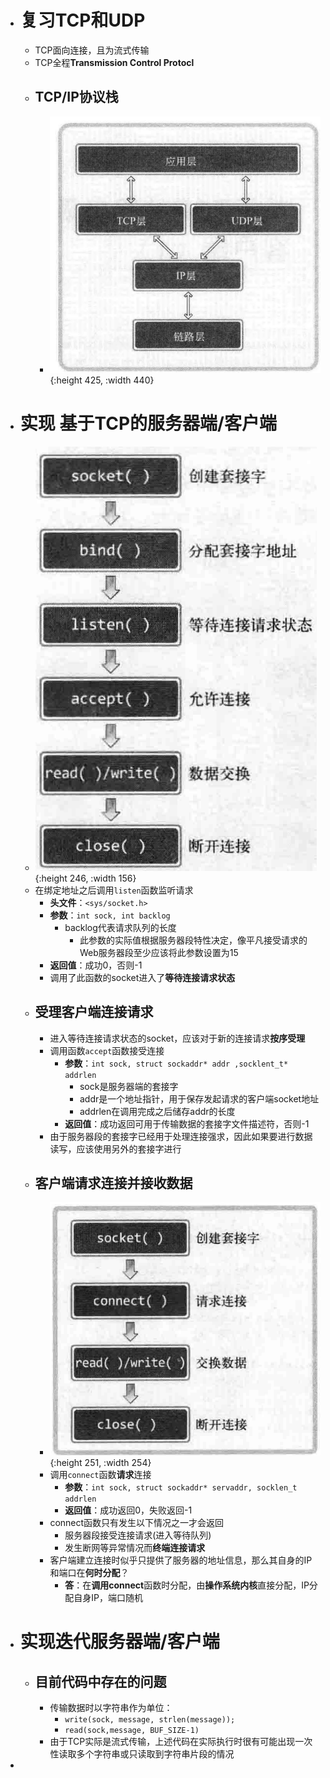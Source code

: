 - # 复习TCP和UDP
	- TCP面向连接，且为流式传输
	- TCP全程**Transmission  Control Protocl**
	- ## TCP/IP协议栈
		- ![image.png](../assets/image_1681369444487_0.png){:height 425, :width 440}
- # 实现 基于TCP的服务器端/客户端
	- ![image.png](../assets/image_1681371916903_0.png){:height 246, :width 156}
	- 在绑定地址之后调用``listen``函数监听请求
		- **头文件**：``<sys/socket.h>``
		- **参数**：``int sock, int backlog``
			- backlog代表请求队列的长度
				- 此参数的实际值根据服务器段特性决定，像平凡接受请求的Web服务器段至少应该将此参数设置为15
		- **返回值**：成功0，否则-1
		- 调用了此函数的socket进入了**等待连接请求状态**
	- ## 受理客户端连接请求
		- 进入等待连接请求状态的socket，应该对于新的连接请求**按序受理**
		- 调用函数``accept``函数接受连接
			- **参数**：``int sock, struct sockaddr* addr ,socklent_t* addrlen``
				- sock是服务器端的套接字
				- addr是一个地址指针，用于保存发起请求的客户端socket地址
				- addrlen在调用完成之后储存addr的长度
			- **返回值**：成功返回可用于传输数据的套接字文件描述符，否则-1
		- 由于服务器段的套接字已经用于处理连接强求，因此如果要进行数据读写，应该使用另外的套接字进行
	- ## 客户端请求连接并接收数据
		- ![image.png](../assets/image_1681374983508_0.png){:height 251, :width 254}
		- 调用``connect``函数**请求**连接
			- **参数**：``int sock, struct sockaddr* servaddr, socklen_t addrlen``
			- **返回值**：成功返回0，失败返回-1
		- connect函数只有发生以下情况之一才会返回
			- 服务器段接受连接请求(进入等待队列)
			- 发生断网等异常情况而**终端连接请求**
		- 客户端建立连接时似乎只提供了服务器的地址信息，那么其自身的IP和端口在**何时分配**？
			- **答**：在**调用connect**函数时分配，由**操作系统内核**直接分配，IP分配自身IP，端口随机
- # 实现迭代服务器端/客户端
	- ## 目前代码中存在的问题
		- 传输数据时以字符串作为单位：
			- ``write(sock, message, strlen(message));``
			- ``read(sock,message, BUF_SIZE-1)``
		- 由于TCP实际是流式传输，上述代码在实际执行时很有可能出现一次性读取多个字符串或只读取到字符串片段的情况
-